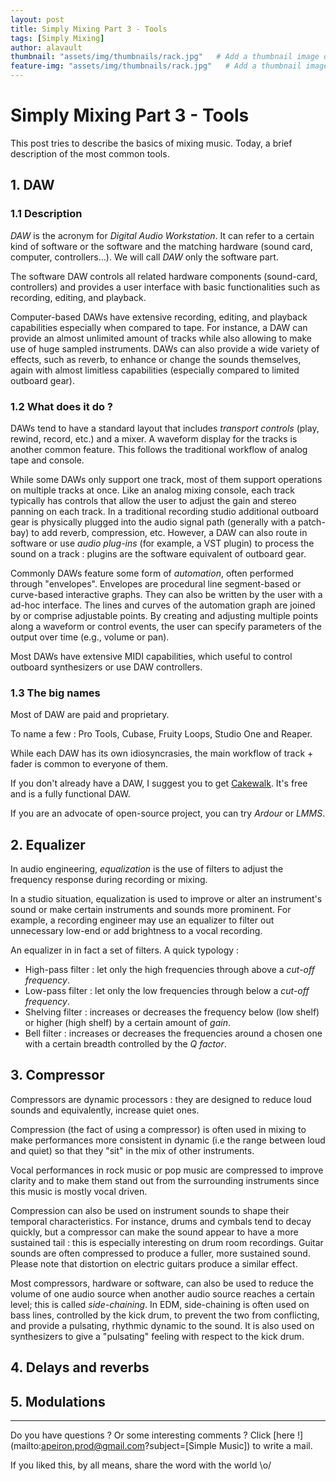 ```yaml
---
layout: post
title: Simply Mixing Part 3 - Tools
tags: [Simply Mixing]
author: alavault
thumbnail: "assets/img/thumbnails/rack.jpg"   # Add a thumbnail image on blog view
feature-img: "assets/img/thumbnails/rack.jpg"   # Add a thumbnail image on blog view
---
```


# Simply Mixing Part 3 - Tools

This post tries to describe the basics of mixing music. Today, a brief description of the most common tools.

## 1. DAW

### 1.1 Description

*DAW* is the acronym for *Digital Audio Workstation*. It can refer to a certain kind of software or the software and the matching hardware (sound card, computer, controllers...). We will call *DAW* only the software part.

The software DAW controls all related hardware components (sound-card, controllers) and provides a user interface with basic functionalities such as recording, editing, and playback.

Computer-based DAWs have extensive recording, editing, and playback capabilities especially when compared to tape. For instance, a DAW can provide an almost unlimited amount of tracks while also allowing to make use of huge sampled instruments. DAWs can also provide a wide variety of effects, such as reverb, to enhance or change the sounds themselves, again with almost limitless capabilities (especially compared to limited outboard gear).

### 1.2 What does it do ?

DAWs tend to have a standard layout that includes *transport controls* (play, rewind, record, etc.) and a mixer. A waveform display for the tracks is another common feature. This follows the traditional workflow of analog tape and console.

While some DAWs only support one track, most of them support operations on multiple tracks at once. Like an analog mixing console, each track typically has controls that allow the user to adjust the gain and stereo panning on each track. In a traditional recording studio additional outboard gear is physically plugged into the audio signal path (generally with a patch-bay) to add reverb, compression, etc. 
However, a DAW can also route in software or use *audio plug-ins* (for example, a VST plugin) to process the sound on a track : plugins are the software equivalent of outboard gear.

Commonly DAWs feature some form of *automation*, often performed through "envelopes". Envelopes are procedural line segment-based or curve-based interactive graphs. They can also be written by the user with a ad-hoc interface.
 The lines and curves of the automation graph are joined by or comprise adjustable points. By creating and adjusting multiple points along a waveform or control events, the user can specify parameters of the output over time (e.g., volume or pan).

Most DAWs have extensive MIDI capabilities, which useful to control outboard synthesizers or use DAW controllers.

### 1.3 The big names

Most of DAW are paid and proprietary.

To name a few : Pro Tools, Cubase, Fruity Loops, Studio One and Reaper.

While each DAW has its own idiosyncrasies, the main workflow of track + fader is common to everyone of them.

If you don't already have a DAW, I suggest you to get [Cakewalk](https://www.bandlab.com/products/cakewalk). It's free and is a fully functional DAW.

If you are an advocate of open-source project, you can try *Ardour* or *LMMS*.

## 2. Equalizer

In audio engineering, *equalization* is the use of filters to adjust the frequency response during recording or mixing. 

In a studio situation, equalization is used to improve or alter an instrument's sound or make certain instruments and sounds more prominent. For example, a recording engineer may use an equalizer to filter out unnecessary low-end or add brightness to a vocal recording.

An equalizer in in fact a set of filters. A quick typology :
* High-pass filter : let only the high frequencies through above a *cut-off frequency*.
* Low-pass filter : let only the low frequencies through below a *cut-off frequency*.
* Shelving filter : increases or decreases the frequency below (low shelf) or higher (high shelf) by a certain amount of *gain*.
* Bell filter : increases or decreases the frequencies around a chosen one with a certain breadth controlled by the *Q factor*.

## 3. Compressor

Compressors are dynamic processors : they are designed to reduce loud sounds and equivalently, increase quiet ones.

Compression (the fact of using a compressor) is often used in mixing to make performances more consistent in dynamic (i.e the range between loud and quiet) so that they "sit" in the mix of other instruments.

Vocal performances in rock music or pop music are compressed to improve clarity and to make them stand out from the surrounding instruments since this music is mostly vocal driven.

Compression can also be used on instrument sounds to shape their temporal characteristics. For instance, drums and cymbals tend to decay quickly, but a compressor can make the sound appear to have a more sustained tail : this is especially interesting on drum room recordings. Guitar sounds are often compressed to produce a fuller, more sustained sound. Please note that distortion on electric guitars produce a similar effect.

Most compressors, hardware or software, can also be used to reduce the volume of one audio source when another audio source reaches a certain level; this is called *side-chaining*. In EDM, side-chaining is often used on bass lines, controlled by the kick drum, to prevent the two from conflicting, and provide a pulsating, rhythmic dynamic to the sound. It is also used on synthesizers to give a "pulsating" feeling with respect to the kick drum.

## 4. Delays and reverbs

## 5. Modulations
---

Do you have questions ? Or some interesting comments ? Click [here !](mailto:apeiron.prod@gmail.com?subject=[Simple Music]) to write a mail.

If you liked this, by all means, share the word with the world \o/


